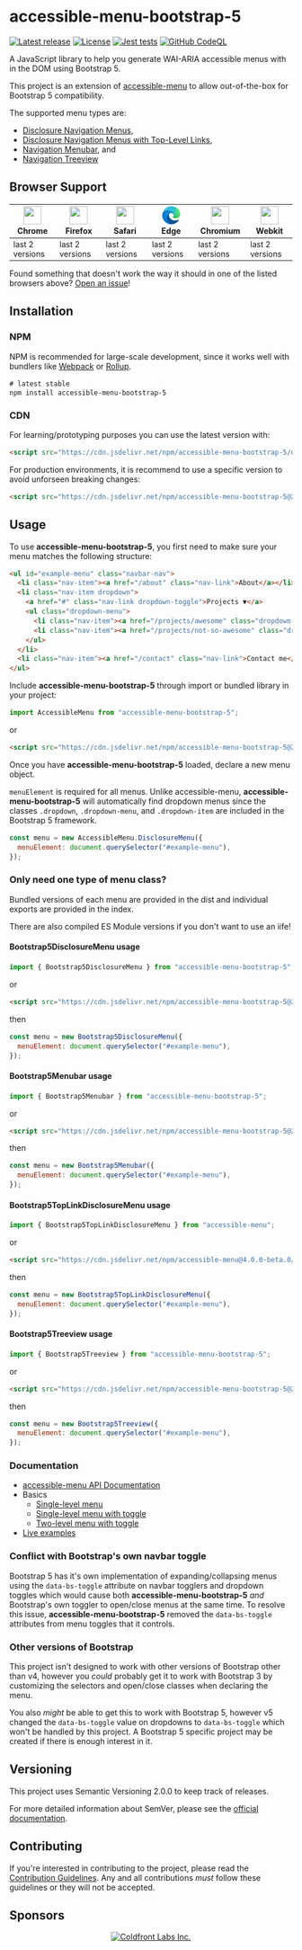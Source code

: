 # accessible-menu-bootstrap-5

[![Latest release](https://img.shields.io/npm/v/accessible-menu-bootstrap-5?label=RELEASE&style=for-the-badge)](https://www.npmjs.com/package/accessible-menu-bootstrap-5)
[![License](https://img.shields.io/github/license/NickDJM/accessible-menu-bootstrap-5?style=for-the-badge)](/LICENSE)
[![Jest tests](https://img.shields.io/github/actions/workflow/status/nickdjm/accessible-menu-bootstrap-5/test.yml?branch=1.x&label=Tests&style=for-the-badge)](https://github.com/NickDJM/accessible-menu-bootstrap-5/actions/workflows/test.yml)
[![GitHub CodeQL](https://img.shields.io/github/actions/workflow/status/nickdjm/accessible-menu-bootstrap-5/codeql-analysis.yml?branch=1.x&label=CodeQL&style=for-the-badge)](https://github.com/NickDJM/accessible-menu-bootstrap-5/actions/workflows/codeql-analysis.yml)

A JavaScript library to help you generate WAI-ARIA accessible menus with in the DOM using Bootstrap 5.

This project is an extension of [accessible-menu](https://github.com/NickDJM/accessible-menu) to allow out-of-the-box for Bootstrap 5 compatibility.

The supported menu types are:

- [Disclosure Navigation Menus](https://www.w3.org/WAI/ARIA/apg/patterns/disclosure/examples/disclosure-navigation/),
- [Disclosure Navigation Menus with Top-Level Links](https://www.w3.org/WAI/ARIA/apg/patterns/disclosure/examples/disclosure-navigation-hybrid/),
- [Navigation Menubar](https://www.w3.org/WAI/ARIA/apg/patterns/menubar/examples/menubar-navigation/), and
- [Navigation Treeview](https://www.w3.org/WAI/ARIA/apg/patterns/treeview/examples/treeview-navigation/)

## Browser Support

| <img src="https://raw.githubusercontent.com/alrra/browser-logos/main/src/chrome/chrome.svg" role="presentation" width="32px" height="32px" /><br />Chrome | <img src="https://raw.githubusercontent.com/alrra/browser-logos/main/src/firefox/firefox.svg" role="presentation" width="32px" height="32px" /><br />Firefox | <img src="https://raw.githubusercontent.com/alrra/browser-logos/main/src/safari/safari_32x32.png" role="presentation" width="32px" height="32px" /><br />Safari  | <img src="https://raw.githubusercontent.com/alrra/browser-logos/main/src/edge/edge.svg" role="presentation" width="32px" height="32px" /><br />Edge | <img src="https://raw.githubusercontent.com/alrra/browser-logos/main/src/chromium/chromium.svg" role="presentation" width="32px" height="32px" /><br />Chromium | <img src="https://raw.githubusercontent.com/alrra/browser-logos/main/src/webkit/webkit.svg" role="presentation" width="32px" height="32px" /><br />Webkit |
| --- | --- | --- | --- | --- | --- |
| last 2 versions | last 2 versions | last 2 versions | last 2 versions | last 2 versions | last 2 versions |

Found something that doesn't work the way it should in one of the listed browsers above? [Open an issue](https://github.com/NickDJM/accessible-menu-bootstrap-5/issues/new?assignees=&labels=bug&template=bug_report.md&title=Bug%3A+%5BBrief+Description%5D)!

## Installation

### NPM

NPM is recommended for large-scale development, since it works well with bundlers like [Webpack](https://webpack.js.org/) or [Rollup](https://rollupjs.org/guide/en/).

```shell
# latest stable
npm install accessible-menu-bootstrap-5
```

### CDN

For learning/prototyping purposes you can use the latest version with:

```html
<script src="https://cdn.jsdelivr.net/npm/accessible-menu-bootstrap-5/dist/accessible-menu-bs5.js"></script>
```

For production environments, it is recommend to use a specific version to avoid unforseen breaking changes:

```html
<script src="https://cdn.jsdelivr.net/npm/accessible-menu-bootstrap-5@2.0.0-beta.1/dist/accessible-menu-bs5.min.js"></script>
```

## Usage

To use **accessible-menu-bootstrap-5**, you first need to make sure your menu matches the following structure:

```html
<ul id="example-menu" class="navbar-nav">
  <li class="nav-item"><a href="/about" class="nav-link">About</a></li>
  <li class="nav-item dropdown">
    <a href="#" class="nav-link dropdown-toggle">Projects ▼</a>
    <ul class="dropdown-menu">
      <li class="nav-item"><a href="/projects/awesome" class="dropdown-item">Awesome project</a></li>
      <li class="nav-item"><a href="/projects/not-so-awesome" class="dropdown-item">Not-so-awesome project</a></li>
    </ul>
  </li>
  <li class="nav-item"><a href="/contact" class="nav-link">Contact me</a></li>
</ul>
```

Include **accessible-menu-bootstrap-5** through import or bundled library in your project:

```js
import AccessibleMenu from "accessible-menu-bootstrap-5";
```

or

```html
<script src="https://cdn.jsdelivr.net/npm/accessible-menu-bootstrap-5@2.0.0-beta.1/dist/accessible-menu-bs5.min.js"></script>
```

Once you have **accessible-menu-bootstrap-5** loaded, declare a new menu object.

`menuElement` is required for all menus. Unlike accessible-menu, **accessible-menu-bootstrap-5** will automatically find dropdown menus since the classes `.dropdown`, `.dropdown-menu`, and `.dropdown-item` are included in the Bootstrap 5 framework.

```js
const menu = new AccessibleMenu.DisclosureMenu({
  menuElement: document.querySelector("#example-menu"),
});
```

### Only need one type of menu class?

Bundled versions of each menu are provided in the dist and individual exports are provided in the index.

There are also compiled ES Module versions if you don't want to use an iife!

#### Bootstrap5DisclosureMenu usage

```js
import { Bootstrap5DisclosureMenu } from "accessible-menu-bootstrap-5";
```

or

```html
<script src="https://cdn.jsdelivr.net/npm/accessible-menu-bootstrap-5@2.0.0-beta.1/dist/disclosure-menu-bs5.min.js"></script>
```

then

```js
const menu = new Bootstrap5DisclosureMenu({
  menuElement: document.querySelector("#example-menu"),
});
```

#### Bootstrap5Menubar usage

```js
import { Bootstrap5Menubar } from "accessible-menu-bootstrap-5";
```

or

```html
<script src="https://cdn.jsdelivr.net/npm/accessible-menu-bootstrap-5@2.0.0-beta.1/dist/menubar-bs5.min.js"></script>
```

then

```js
const menu = new Bootstrap5Menubar({
  menuElement: document.querySelector("#example-menu"),
});
```

#### Bootstrap5TopLinkDisclosureMenu usage

```js
import { Bootstrap5TopLinkDisclosureMenu } from "accessible-menu";
```

or

```html
<script src="https://cdn.jsdelivr.net/npm/accessible-menu@4.0.0-beta.0/dist/top-link-disclosure-menu-bs5.min.js"></script>
```

then

```js
const menu = new Bootstrap5TopLinkDisclosureMenu({
  menuElement: document.querySelector("#example-menu"),
});
```

#### Bootstrap5Treeview usage

```js
import { Bootstrap5Treeview } from "accessible-menu-bootstrap-5";
```

or

```html
<script src="https://cdn.jsdelivr.net/npm/accessible-menu-bootstrap-5@2.0.0-beta.1/dist/treeview-bs5.min.js"></script>
```

then

```js
const menu = new Bootstrap5Treeview({
  menuElement: document.querySelector("#example-menu"),
});
```

### Documentation

- [accessible-menu API Documentation](https://accessible-menu.netlify.app/)
- Basics
  - [Single-level menu](docs/basics/single-level-menu.md)
  - [Single-level menu with toggle](docs/basics/single-level-menu-with-toggle.md)
  - [Two-level menu with toggle](docs/basics/two-level-menu-with-toggle.md)
- [Live examples](https://mandrasch.github.io/accessible-menu-bootstrap-examples/)

### Conflict with Bootstrap's own navbar toggle

Bootstrap 5 has it's own implementation of expanding/collapsing menus using the `data-bs-toggle` attribute on navbar togglers and dropdown toggles which would cause both **accessible-menu-bootstrap-5** _and_ Bootstrap's own toggler to open/close menus at the same time. To resolve this issue, **accessible-menu-bootstrap-5** removed the `data-bs-toggle` attributes from menu toggles that it controls.

### Other versions of Bootstrap

This project isn't designed to work with other versions of Bootstrap other than v4, however you _could_ probably get it to work with Bootstrap 3 by customizing the selectors and open/close classes when declaring the menu.

You also _might_ be able to get this to work with Bootstrap 5, however v5 changed the `data-bs-toggle` value on dropdowns to `data-bs-toggle` which won't be handled by this project. A Bootstrap 5 specific project may be created if there is enough interest in it.

## Versioning

This project uses Semantic Versioning 2.0.0 to keep track of releases.

For more detailed information about SemVer, please see the [official documentation](https://semver.org/).

## Contributing

If you're interested in contributing to the project, please read the [Contribution Guidelines](.github/CONTRIBUTING.md). Any and all contributions _must_ follow these guidelines or they will not be accepted.

## Sponsors

<p align="center">
  <a href="https://coldfrontlabs.ca">
    <img src="https://coldfrontlabs.ca/themes/custom/frosty/images/coldfrontlabs-flakkon-logo.png" alt="Coldfront Labs Inc." width="300px"/>
  </a>
</p>
